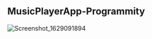 ## MusicPlayerApp-Programmity
![Screenshot_1629091894](https://user-images.githubusercontent.com/62275986/147379466-9ec3e458-9b5e-4afe-a5d7-3d0a343ab322.png)

